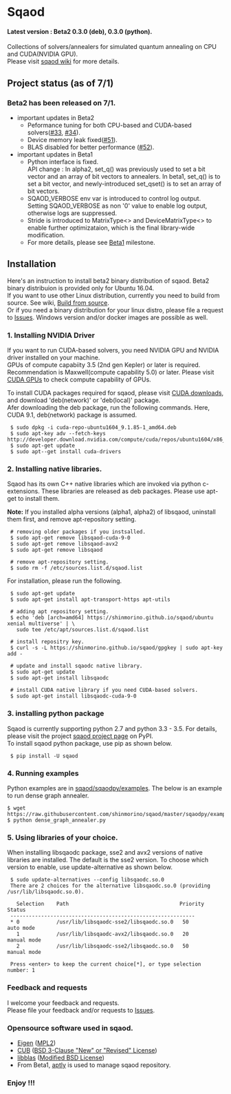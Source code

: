 # Sqaod
#### Latest version : Beta2 0.3.0 (deb), 0.3.0 (python). 

Collections of solvers/annealers for simulated quantum annealing on CPU and CUDA(NVIDIA GPU).<BR>
Please visit [sqaod wiki](https://github.com/shinmorino/sqaod/wiki) for more details.


## Project status (as of 7/1)
### Beta2 has been released on 7/1. <BR>
 * important updates in Beta2
   - Peformance tuning for both CPU-based and CUDA-based solvers([#33](https://github.com/shinmorino/sqaod/issues/33), [#34](https://github.com/shinmorino/sqaod/issues/34)).
   - Device memory leak fixed([#51](https://github.com/shinmorino/sqaod/issues/51)).
   - BLAS disabled for better performance ([#52](https://github.com/shinmorino/sqaod/issues/52)).
 * important updates in Beta1
   - Python interface is fixed.<BR>
   API change : In alpha2, set_q() was previously used to set a bit vector and an array of bit vectors to annealers.  In beta1, set_q() is to set a bit vector, and newly-introduced set_qset() is to set an array of bit vectors.
   - SQAOD_VERBOSE env var is introduced to control log output.<BR>
   Setting SQAOD_VERBOSE as non '0' value to enable log output, otherwise logs are suppressed.
   - Stride is introduced to MatrixType<> and DeviceMatrixType<> to enable further optimizataion, which is the final library-wide modification.
   - For more details, please see [Beta1](https://github.com/shinmorino/sqaod/milestone/3) milestone.

## Installation  
Here's an instruction to install beta2 binary distribution of sqaod.  Beta2 binary distribuion is provided only for Ubuntu 16.04.<BR>
If you want to use other Linux distribution, currently you need to build from source. See wiki, [Build from source](https://github.com/shinmorino/sqaod/wiki/Build-from-source).<BR>
Or if you need a binary distribution for your linux distro, please file a request to [Issues](https://github.com/shinmorino/sqaod/issues).  Windows version and/or docker images are possible as well.

### 1. Installing NVIDIA Driver<BR>
If you want to run CUDA-based solvers, you need NVIDIA GPU and NVIDIA driver installed on your machine.<BR>
GPUs of compute capabiity 3.5 (2nd gen Kepler) or later is required. Recommendation is Maxwell(compute capability 5.0) or later.  Please visit [CUDA GPUs](https://developer.nvidia.com/cuda-gpus) to check compute capability of GPUs.

To install CUDA packages required for sqaod, please visit [CUDA downloads](https://developer.nvidia.com/cuda-downloads), and download 'deb(network)' or 'deb(local)' package.<BR>
Afer downloading the deb package, run the following commands.  Here, CUDA 9.1, deb(network) package is assumed.
~~~
 $ sudo dpkg -i cuda-repo-ubuntu1604_9.1.85-1_amd64.deb
 $ sudo apt-key adv --fetch-keys http://developer.download.nvidia.com/compute/cuda/repos/ubuntu1604/x86_64/7fa2af80.pub
 $ sudo apt-get update
 $ sudo apt--get install cuda-drivers
~~~

### 2. Installing native libraries.
Sqaod has its own C++ native libraries which are invoked via python c-extensions.  These libraries are released as deb packages.  Please use apt-get to install them.

 **Note:** If you installed alpha versions (alpha1, alpha2) of libsqaod, uninstall them first, and remove apt-repository setting.
~~~
 # removing older packages if you instsalled.
 $ sudo apt-get remove libsqaod-cuda-9-0
 $ sudo apt-get remove libsqaod-avx2
 $ sudo apt-get remove libsqaod

 # remove apt-repository setting.
 $ sudo rm -f /etc/sources.list.d/sqaod.list
~~~

 For installation, please run the following.<BR>
~~~
 $ sudo apt-get update
 $ sudo apt-get install apt-transport-https apt-utils

 # adding apt repository setting.
 $ echo 'deb [arch=amd64] https://shinmorino.github.io/sqaod/ubuntu xenial multiverse' | \
   sudo tee /etc/apt/sources.list.d/sqaod.list

 # install repositry key.
 $ curl -s -L https://shinmorino.github.io/sqaod/gpgkey | sudo apt-key add -

 # update and install sqaodc native library.
 $ sudo apt-get update
 $ sudo apt-get install libsqaodc
 
 # install CUDA native library if you need CUDA-based solvers.
 $ sudo apt-get install libsqaodc-cuda-9-0
~~~


### 3. installing python package

Sqaod is currently supporting python 2.7 and python 3.3 - 3.5.  For details, please visit the project [sqaod project page](https://pypi.python.org/pypi/sqaod/) on PyPI.<BR>
To install sqaod python package, use pip as shown below.
~~~
 $ pip install -U sqaod
~~~


### 4. Running examples

Python examples are in [sqaod/sqaodpy/examples](https://github.com/shinmorino/sqaod/tree/master/sqaodpy/example).  The below is an example to run dense graph annealer.

~~~
$ wget https://raw.githubusercontent.com/shinmorino/sqaod/master/sqaodpy/example/dense_graph_annealer.py
$ python dense_graph_annealer.py
~~~

### 5. Using libraries of your choice.

 When installing libsqaodc package, sse2 and avx2 versions of native libraries are installed.  The default is the sse2 version.  To choose which version to enable, use update-alternative as shown below.

~~~
 $ sudo update-alternatives --config libsqaodc.so.0
 There are 2 choices for the alternative libsqaodc.so.0 (providing /usr/lib/libsqaodc.so.0).

   Selection    Path                                    Priority   Status
 ------------------------------------------------------------
 * 0            /usr/lib/libsqaodc-sse2/libsqaodc.so.0   50        auto mode
   1            /usr/lib/libsqaodc-avx2/libsqaodc.so.0   20        manual mode
   2            /usr/lib/libsqaodc-sse2/libsqaodc.so.0   50        manual mode
 
 Press <enter> to keep the current choice[*], or type selection number: 1
~~~

### Feedback and requests
I welcome your feedback and requests.<BR>
Please file your feedback and/or requests to [Issues](https://github.com/shinmorino/sqaod/issues).<BR>


### Opensource software used in sqaod.

- [Eigen](http://eigen.tuxfamily.org/index.php?title=Main_Page) ([MPL2](https://www.mozilla.org/en-US/MPL/2.0/))
- [CUB](http://nvlabs.github.io/cub/) ([BSD 3-Clause "New" or "Revised" License](https://github.com/NVlabs/cub/blob/1.8.0/LICENSE.TXT))
- [libblas](https://packages.ubuntu.com/xenial/libblas3) ([Modified BSD License](http://www.netlib.org/lapack/LICENSE.txt))
- From Beta1, [aptly](https://www.aptly.info/) is used to manage sqaod repository.


### Enjoy !!!
